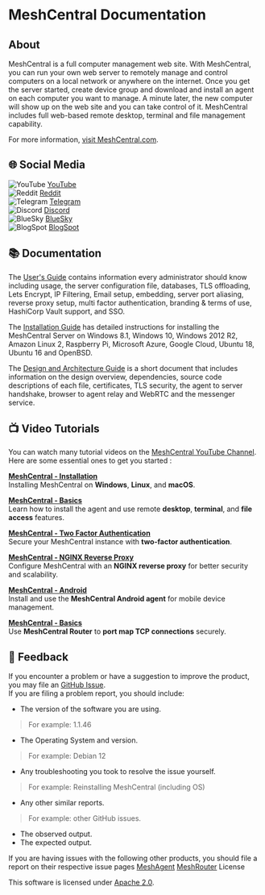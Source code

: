 # MeshCentral Documentation

## About

MeshCentral is a full computer management web site. With MeshCentral, you can run your own web server to remotely manage and control computers on a local network or anywhere on the internet. Once you get the server started, create device group and download and install an agent on each computer you want to manage. A minute later, the new computer will show up on the web site and you can take control of it. MeshCentral includes full web-based remote desktop, terminal and file management capability.

For more information, [visit MeshCentral.com](https://meshcentral.com).

## 🌐 Social Media

  ![YouTube](https://img.icons8.com/color/16/youtube-play.png) [YouTube](https://www.youtube.com/channel/UCJWz607A8EVlkilzcrb-GKg/videos)  
  ![Reddit](https://img.icons8.com/color/16/reddit.png) [Reddit](https://www.reddit.com/r/MeshCentral/)  
  ![Telegram](https://img.icons8.com/color/16/telegram-app.png) [Telegram](https://t.me/meshcentral)  
  ![Discord](https://img.icons8.com/color/16/discord-logo.png) [Discord](https://discord.gg/wF9UT3Vjdj)  
  ![BlueSky](https://img.icons8.com/color/16/internet--v1.png) [BlueSky](https://bsky.app/profile/meshcentral.bsky.social)  
  ![BlogSpot](https://img.icons8.com/color/16/blogger.png) [BlogSpot](https://meshcentral2.blogspot.com/)  

## 📚 Documentation

The [User's Guide](meshcentral/index.md) contains information every administrator should know including usage, the server configuration file, databases, TLS offloading, Lets Encrypt, IP Filtering, Email setup, embedding, server port aliasing, reverse proxy setup, multi factor authentication, branding & terms of use, HashiCorp Vault support, and SSO.

The [Installation Guide](install/install.md) has detailed instructions for installing the MeshCentral Server on Windows 8.1, Windows 10, Windows 2012 R2, Amazon Linux 2, Raspberry Pi, Microsoft Azure, Google Cloud, Ubuntu 18, Ubuntu 16 and OpenBSD.

The [Design and Architecture Guide](design/index.md) is a short document that includes information on the design overview, dependencies, source code descriptions of each file, certificates, TLS security, the agent to server handshake, browser to agent relay and WebRTC and the messenger service.

## 📺 Video Tutorials

You can watch many tutorial videos on the [MeshCentral YouTube Channel](https://www.youtube.com/channel/UCJWz607A8EVlkilzcrb-GKg/videos). Here are some essential ones to get you started :

**[MeshCentral - Installation](https://www.youtube.com/results?search_query=MeshCentral+Installation)**  
Installing MeshCentral on **Windows**, **Linux**, and **macOS**.


**[MeshCentral - Basics](https://www.youtube.com/results?search_query=MeshCentral+Basics)**  
Learn how to install the agent and use remote **desktop**, **terminal**, and **file access** features.


**[MeshCentral - Two Factor Authentication](https://www.youtube.com/results?search_query=MeshCentral+Two+Factor+Authentication)**  
Secure your MeshCentral instance with **two-factor authentication**.


**[MeshCentral - NGINX Reverse Proxy](https://www.youtube.com/results?search_query=MeshCentral+NGINX+Reverse+Proxy)**  
Configure MeshCentral with an **NGINX reverse proxy** for better security and scalability.


**[MeshCentral - Android](https://www.youtube.com/results?search_query=MeshCentral+Android)**  
Install and use the **MeshCentral Android agent** for mobile device management.


**[MeshCentral - Basics](https://www.youtube.com/results?search_query=MeshCentral+Router+Port+Mapping)**  
Use **MeshCentral Router** to **port map TCP connections** securely.


## 💬 Feedback

If you encounter a problem or have a suggestion to improve the product, you may file an [GitHub Issue](https://github.com/Ylianst/MeshCentral/issues/).<br>
If you are filing a problem report, you should include:

* The version of the software you are using.
> For example: 1.1.46
* The Operating System and version.
> For example: Debian 12
* Any troubleshooting you took to resolve the issue yourself.
> For example: Reinstalling MeshCentral (including OS)
* Any other similar reports.
> For example: other GitHub issues.
* The observed output.
* The expected output.

If you are having issues with the following other products, you should file a report on their respective issue pages
[MeshAgent](https://github.com/Ylianst/MeshAgent/issues)
[MeshRouter](https://github.com/Ylianst/MeshCentralRouter/issues)
License

This software is licensed under [Apache 2.0](https://www.apache.org/licenses/LICENSE-2.0).
